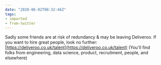 ```yaml
---
date: "2020-06-02T08:32:46Z"
tags:
- imported
- from-twitter
---
```

Sadly some friends are at risk of redundancy &amp; may be leaving Deliveroo. If you want to hire great people, look no further: [https://deliveroo.co.uk/talent](https://deliveroo.co.uk/talent) \(You'll find folks from engineering, data science, product, recruitment, people, and elsewhere)
